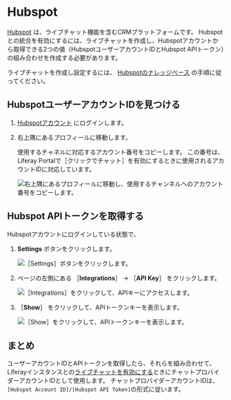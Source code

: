 # Hubspot

[Hubspot](https://www.hubspot.com/) は、ライブチャット機能を含むCRMプラットフォームです。 Hubspotとの統合を有効にするには、ライブチャットを作成し、Hubspotアカウントから取得できる2つの値（HubspotユーザーアカウントIDとHubspot APIトークン）の組み合わせを作成する必要があります。

ライブチャットを作成し設定するには、 [Hubspotのナレッジベース](https://knowledge.hubspot.com/chatflows/create-a-live-chat) の手順に従ってください。

## HubspotユーザーアカウントIDを見つける

1. [Hubspotアカウント](https://app.hubspot.com/login) にログインします。

1. 右上隅にあるプロフィールに移動します。

    使用するチャネルに対応するアカウント番号をコピーします。 この番号は、Liferay Portalで［クリックでチャット］を有効にするときに使用されるアカウントIDに対応しています。

    ![右上隅にあるプロフィールに移動し、使用するチャンネルへのアカウント番号をコピーします。](./hubspot/images/01.png)

## Hubspot APIトークンを取得する

Hubspotアカウントにログインしている状態で、

1. **Settings** ボタンをクリックします。

    ![［Settings］ボタンをクリックします。](./hubspot/images/02.png)

1. ページの左側にある ［**Integrations**］ &rarr; ［**API Key**］ をクリックします。

    ![［Integrations］をクリックして、APIキーにアクセスします。](./hubspot/images/03.png)

1. ［**Show**］ をクリックして、APIトークンキーを表示します。

    ![［Show］をクリックして、APIトークンキーを表示します。](./hubspot/images/04.png)

## まとめ

ユーザーアカウントIDとAPIトークンを取得したら、それらを組み合わせて、Liferayインスタンスとの[ライブチャットを有効にする](../../enabling-automated-live-chat-systems.md)ときにチャットプロバイダーアカウントIDとして使用します。 チャットプロバイダーアカウントIDは、`[Hubspot Account ID]/[Hubspot API Token]`の形式に従います。
